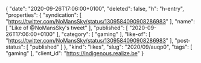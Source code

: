 {
  "date": "2020-09-26T17:06:00+0100",
  "deleted": false,
  "h": "h-entry",
  "properties": {
    "syndication": [
      "https://twitter.com/NoMansSky/status/1309584090908286983"
    ],
    "name": [
      "Like of @NoMansSky's tweet"
    ],
    "published": [
      "2020-09-26T17:06:00+0100"
    ],
    "category": [
      "gaming"
    ],
    "like-of": [
      "https://twitter.com/NoMansSky/status/1309584090908286983"
    ],
    "post-status": [
      "published"
    ]
  },
  "kind": "likes",
  "slug": "2020/09/auqp0",
  "tags": [
    "gaming"
  ],
  "client_id": "https://indigenous.realize.be"
}
